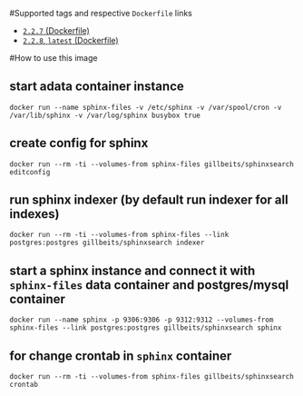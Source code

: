 #Supported tags and respective ```Dockerfile``` links

- [```2.2.7``` (Dockerfile)](https://github.com/gillbeits/sphinxsearch/blob/2.2.7/Dockerfile)
- [```2.2.8```, ```latest``` (Dockerfile)](https://github.com/gillbeits/sphinxsearch/blob/master/Dockerfile)

#How to use this image
## start adata container instance

	docker run --name sphinx-files -v /etc/sphinx -v /var/spool/cron -v /var/lib/sphinx -v /var/log/sphinx busybox true

## create config for sphinx

	docker run --rm -ti --volumes-from sphinx-files gillbeits/sphinxsearch editconfig

## run sphinx indexer (by default run indexer for all indexes)

	docker run --rm -ti --volumes-from sphinx-files --link postgres:postgres gillbeits/sphinxsearch indexer

## start a sphinx instance and connect it with ```sphinx-files``` data container and postgres/mysql container

	docker run --name sphinx -p 9306:9306 -p 9312:9312 --volumes-from sphinx-files --link postgres:postgres gillbeits/sphinxsearch sphinx

## for change crontab in ```sphinx``` container

	docker run --rm -ti --volumes-from sphinx-files gillbeits/sphinxsearch crontab
